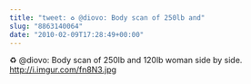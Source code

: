 ```yaml
---
title: "tweet: ♻ @diovo: Body scan of 250lb and"
slug: "8863140064"
date: "2010-02-09T17:28:49+00:00"
---
```

♻ @diovo: Body scan of 250lb and 120lb woman side by side. http://i.imgur.com/fn8N3.jpg